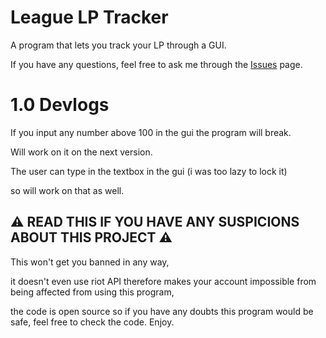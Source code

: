 # League LP Tracker
A program that lets you track your LP through a GUI.

If you have any questions, feel free to ask me through the [Issues](https://github.com/Zgn75/League-LP-Tracker/issues) page.

# 1.0 Devlogs
If you input any number above 100 in the gui the program will break.

Will work on it on the next version.

The user can type in the textbox in the gui (i was too lazy to lock it)

so will work on that as well.

## ⚠️ READ THIS IF YOU HAVE ANY SUSPICIONS ABOUT THIS PROJECT ⚠️

This won't get you banned in any way,

it doesn't even use riot API therefore makes your account impossible from being affected from using this program,

the code is open source so if you have any doubts this program would be safe, feel free to check the code. Enjoy.
